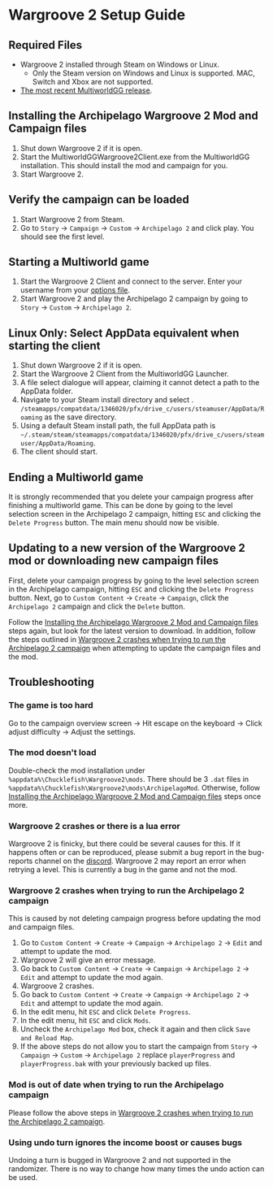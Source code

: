 # Wargroove 2 Setup Guide

## Required Files

- Wargroove 2 installed through Steam on Windows or Linux.
  - Only the Steam version on  Windows and Linux is supported. MAC, Switch and Xbox are not supported.
- [The most recent MultiworldGG release](https://github.com/MultiworldGG/MultiworldGG/releases/latest).

## Installing the Archipelago Wargroove 2 Mod and Campaign files

1. Shut down Wargroove 2 if it is open.
2. Start the MultiworldGGWargroove2Client.exe from the MultiworldGG installation. 
This should install the mod and campaign for you.
3. Start Wargroove 2.

## Verify the campaign can be loaded

1. Start Wargroove 2 from Steam.
2. Go to `Story` &rarr; `Campaign` &rarr; `Custom` &rarr; `Archipelago 2` and click play. You should see the first level.

## Starting a Multiworld game

1. Start the Wargroove 2 Client and connect to the server. Enter your username from your 
[options file](/games/Wargroove/player-options).
2. Start Wargroove 2 and play the Archipelago 2 campaign by going to `Story` &rarr; `Custom` &rarr; `Archipelago 2`.

## Linux Only: Select AppData equivalent when starting the client
1. Shut down Wargroove 2 if it is open.
2. Start the Wargroove 2 Client from the MultiworldGG Launcher.
3. A file select dialogue will appear, claiming it cannot detect a path to the AppData folder.
4. Navigate to your Steam install directory and select .
`/steamapps/compatdata/1346020/pfx/drive_c/users/steamuser/AppData/Roaming` as the save directory.
5. Using a default Steam install path, the full AppData path is
`~/.steam/steam/steamapps/compatdata/1346020/pfx/drive_c/users/steamuser/AppData/Roaming`.
6. The client should start.

## Ending a Multiworld game
It is strongly recommended that you delete your campaign progress after finishing a multiworld game.
This can be done by going to the level selection screen in the Archipelago 2 campaign, hitting `ESC` and clicking the 
`Delete Progress` button. The main menu should now be visible.

## Updating to a new version of the Wargroove 2 mod or downloading new campaign files
First, delete your campaign progress by going to the level selection screen in the Archipelago campaign, 
hitting `ESC` and clicking the `Delete Progress` button.
Next, go to `Custom Content` &rarr; `Create` &rarr; `Campaign`, click the `Archipelago 2` campaign and click the `Delete` button.

Follow the 
[Installing the Archipelago Wargroove 2 Mod and Campaign files](#installing-the-archipelago-wargroove-2-mod-and-campaign-files) 
steps again, but look for the latest version 
to download. In addition, follow the steps outlined in 
[Wargroove 2 crashes when trying to run the Archipelago 2 campaign](#wargroove-2-crashes-when-trying-to-run-the-archipelago-2-campaign) 
when attempting to update the 
campaign files and the mod.

## Troubleshooting

### The game is too hard
Go to the campaign overview screen &rarr; Hit escape on the keyboard &rarr; Click adjust difficulty &rarr; Adjust the settings.

### The mod doesn't load
Double-check the mod installation under `%appdata%\Chucklefish\Wargroove2\mods`. There should be 3 `.dat` files in 
`%appdata%\Chucklefish\Wargroove2\mods\ArchipelagoMod`. Otherwise, follow 
[Installing the Archipelago Wargroove 2 Mod and Campaign files](#installing-the-archipelago-wargroove-2-mod-and-campaign-files) 
steps once more.

### Wargroove 2 crashes or there is a lua error
Wargroove 2 is finicky, but there could be several causes for this. If it happens often or can be reproduced, 
please submit a bug report in the bug-reports channel on the [discord](https://discord.gg/archipelago).
Wargroove 2 may report an error when retrying a level. This is currently a bug in the game and not the mod.

### Wargroove 2 crashes when trying to run the Archipelago 2 campaign
This is caused by not deleting campaign progress before updating the mod and campaign files.
1. Go to `Custom Content` &rarr; `Create` &rarr; `Campaign` &rarr; `Archipelago 2` &rarr; `Edit` and attempt to update the mod.
2. Wargroove 2 will give an error message.
3. Go back to `Custom Content` &rarr; `Create` &rarr; `Campaign` &rarr; `Archipelago 2` &rarr; `Edit` and attempt to update the mod again.
4. Wargroove 2 crashes.
5. Go back to `Custom Content` &rarr; `Create` &rarr; `Campaign` &rarr; `Archipelago 2` &rarr; `Edit` and attempt to update the mod again.
6. In the edit menu, hit `ESC` and click `Delete Progress`.
7. In the edit menu, hit `ESC` and click `Mods`.
8. Uncheck the `Archipelago Mod` box, check it again and then click `Save and Reload Map`.
9. If the above steps do not allow you to start the campaign from `Story` &rarr; `Campaign` &rarr; `Custom` &rarr; `Archipelago 2` replace 
`playerProgress` and `playerProgress.bak` with your previously backed up files.

### Mod is out of date when trying to run the Archipelago campaign
Please follow the above steps in 
[Wargroove 2 crashes when trying to run the Archipelago 2 campaign](#wargroove-2-crashes-when-trying-to-run-the-archipelago-2-campaign).

### Using undo turn ignores the income boost or causes bugs
Undoing a turn is bugged in Wargroove 2 and not supported in the randomizer.
There is no way to change how many times the undo action can be used.